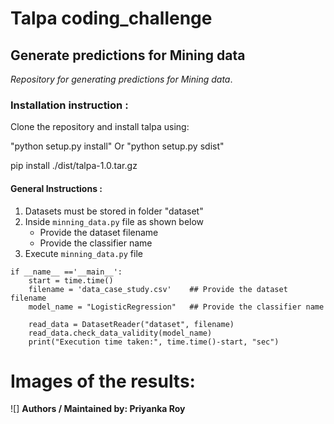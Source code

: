 # Talpa coding_challenge
## Generate predictions for Mining data

_Repository for generating predictions for Mining data_.

### Installation instruction :

Clone the repository and install talpa using:

"python setup.py install"  Or  "python setup.py sdist"

pip install ./dist/talpa-1.0.tar.gz

#### General Instructions :
1. Datasets must be stored in folder "dataset"
2. Inside `minning_data.py` file as shown below
    - Provide the dataset filename 
    - Provide the classifier name
3. Execute `minning_data.py` file
```
if __name__ =='__main__':                                     
    start = time.time()                                       
    filename = 'data_case_study.csv'    ## Provide the dataset filename                         
    model_name = "LogisticRegression"   ## Provide the classifier name                      
                                                              
    read_data = DatasetReader("dataset", filename)            
    read_data.check_data_validity(model_name)                 
    print("Execution time taken:", time.time()-start, "sec")              
```

# Images of the results:
![]
**Authors / Maintained by: Priyanka Roy**
